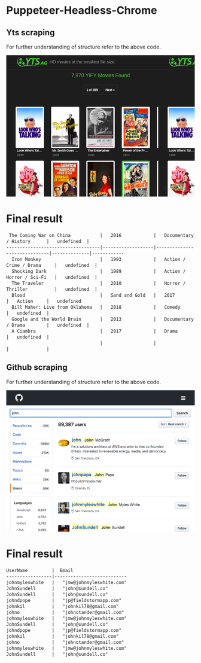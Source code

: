 # Puppeteer-Headless-Chrome
## Yts scraping 
For further understanding of structure refer to the above code. 

<img src="https://github.com/omkarnath1123/Puppeteer-Headless-Chrome/blob/master/movies/example.png"/> 

# Final result 

```
 The Coming War on China           |   2016            |   Documentary / History      |   undefined  |
-----------------------------------|-------------------|------------------------------|--------------|------------
  Iron Monkey                      |   1993            |   Action / Crime / Drama     |   undefined  |
  Shocking Dark                    |   1989            |   Action / Horror / Sci-Fi   |   undefined  |
  The Traveler                     |   2010            |   Horror / Thriller          |   undefined  |
  Blood                            |   Sand and Gold   |   2017                       |   Action     |   undefined
  Bill Maher: Live from Oklahoma   |   2018            |   Comedy                     |   undefined  |
  Google and the World Brain       |   2013            |   Documentary / Drama        |   undefined  |
  A Ciambra                        |   2017            |   Drama                      |   undefined  |
                                   |                   |                              |              |
```
## Github scraping
For further understanding of structure refer to the above code. 

<img src="https://github.com/omkarnath1123/Puppeteer-Headless-Chrome/blob/master/screenshots/github.png"/> 

# Final result 

```
UserName         |  Email
-----------------|---------------------------
johnmyleswhite   |   "jmw@johnmyleswhite.com"
JohnSundell      |   "john@sundell.co"
JohnSundell      |   "john@sundell.co"
johndpope        |   "jp@fieldstormapp.com"
johnkil          |   "johnkil78@gmail.com"
johno            |   "johnotander@gmail.com"
johnmyleswhite   |   "jmw@johnmyleswhite.com"
JohnSundell      |   "john@sundell.co"
johndpope        |   "jp@fieldstormapp.com"
johnkil          |   "johnkil78@gmail.com"
johno            |   "johnotander@gmail.com"
johnmyleswhite   |   "jmw@johnmyleswhite.com"
JohnSundell      |   "john@sundell.co"

```
